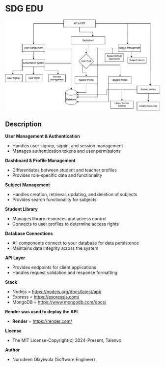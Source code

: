 # SDG EDU 
 ![Architecture Diagram](/public/Diagram/Untitled-Diagram-drawio.png)


## Description

**User Management & Authentication**

- Handles user signup, signin, and session management
- Manages authentication tokens and user permissions


**Dashboard & Profile Management**

- Differentiates between student and teacher profiles
- Provides role-specific data and functionality


**Subject Management**

- Handles creation, retrieval, updating, and deletion of subjects
- Provides search functionality for subjects


**Student Library**

- Manages library resources and access control
- Connects to user profiles to determine access rights


**Database Connections**

- All components connect to your database for data persistence
- Maintains data integrity across the system


**API Layer**

- Provides endpoints for client applications
- Handles request validation and response formatting

 **Stack**
  - Nodejs = <https://nodejs.org/docs/latest/api/>
  - Express = <https://expressjs.com/>
  - MongoDB = <https://www.mongodb.com/docs/>

**Render was used to deploy the API**
   - **Render** = <https://render.com/>

  **License**
   - The MIT License-Copyright(c) 2024-Present, Talenvo
 
  **Author**
   - Nurudeen Olayiwola (Software Engineer)